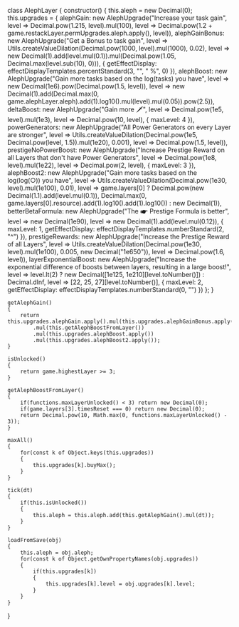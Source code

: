 class AlephLayer
{
    constructor()
    {
        this.aleph = new Decimal(0);
        this.upgrades = {
            alephGain: new AlephUpgrade("Increase your task gain", level => Decimal.pow(1.215, level).mul(100),
                level => Decimal.pow(1.2 + game.restackLayer.permUpgrades.aleph.apply(), level)),
            alephGainBonus: new AlephUpgrade("Get a Bonus to task gain",
                level => Utils.createValueDilation(Decimal.pow(1000, level).mul(1000), 0.02),
                level => new Decimal(1).add(level.mul(0.1)).mul(Decimal.pow(1.05, Decimal.max(level.sub(10), 0))), {
                    getEffectDisplay: effectDisplayTemplates.percentStandard(3, "", " %", 0)
                }),
            alephBoost: new AlephUpgrade("Gain more tasks based on the log(tasks) you have",
                level => new Decimal(1e6).pow(Decimal.pow(1.5, level)),
                level => new Decimal(1).add(Decimal.max(0, game.alephLayer.aleph).add(1).log10().mul(level).mul(0.05)).pow(2.5)),
            deltaBoost: new AlephUpgrade("Gain more 🗡",
                level => Decimal.pow(1e5, level).mul(1e3),
                level => Decimal.pow(10, level), {
                    maxLevel: 4
                }),
            powerGenerators: new AlephUpgrade("All Power Generators on every Layer are stronger",
                level => Utils.createValueDilation(Decimal.pow(1e5, Decimal.pow(level, 1.5)).mul(1e20), 0.001),
                level => Decimal.pow(1.5, level)),
            prestigeNoPowerBoost: new AlephUpgrade("Increase Prestige Reward on all Layers that don't have Power Generators",
                level => Decimal.pow(1e8, level).mul(1e22),
                level => Decimal.pow(2, level), {
                    maxLevel: 3
                }),
            alephBoost2: new AlephUpgrade("Gain more tasks based on the log(log(○)) you have",
                level => Utils.createValueDilation(Decimal.pow(1e30, level).mul(1e100), 0.01),
                level => game.layers[0] ? Decimal.pow(new Decimal(1.1).add(level.mul(0.1)), Decimal.max(0, game.layers[0].resource).add(1).log10().add(1).log10()) : new Decimal(1)),
            betterBetaFormula: new AlephUpgrade("The ☛ Prestige Formula is better",
                level => new Decimal(1e90),
                level => new Decimal(1).add(level.mul(0.12)), {
                    maxLevel: 1,
                    getEffectDisplay: effectDisplayTemplates.numberStandard(2, "^")
                }),
            prestigeRewards: new AlephUpgrade("Increase the Prestige Reward of all Layers",
                level => Utils.createValueDilation(Decimal.pow(1e30, level).mul(1e100), 0.005, new Decimal("1e650")),
                level => Decimal.pow(1.6, level)),
            layerExponentialBoost: new AlephUpgrade("Increase the exponential difference of boosts between layers, resulting in a large boost!",
                level => level.lt(2) ? new Decimal([1e125, 1e210][level.toNumber()]) : Decimal.dInf,
                level => [22, 25, 27][level.toNumber()], {
                    maxLevel: 2,
                    getEffectDisplay: effectDisplayTemplates.numberStandard(0, "")
                })
        };
    }

    getAlephGain()
    {
        return this.upgrades.alephGain.apply().mul(this.upgrades.alephGainBonus.apply())
            .mul(this.getAlephBoostFromLayer())
            .mul(this.upgrades.alephBoost.apply())
            .mul(this.upgrades.alephBoost2.apply());
    }

    isUnlocked()
    {
        return game.highestLayer >= 3;
    }

    getAlephBoostFromLayer()
    {
        if(functions.maxLayerUnlocked() < 3) return new Decimal(0);
        if(game.layers[3].timesReset === 0) return new Decimal(0);
        return Decimal.pow(10, Math.max(0, functions.maxLayerUnlocked() - 3));
    }

    maxAll()
    {
        for(const k of Object.keys(this.upgrades))
        {
            this.upgrades[k].buyMax();
        }
    }

    tick(dt)
    {
        if(this.isUnlocked())
        {
            this.aleph = this.aleph.add(this.getAlephGain().mul(dt));
        }
    }

    loadFromSave(obj)
    {
        this.aleph = obj.aleph;
        for(const k of Object.getOwnPropertyNames(obj.upgrades))
        {
            if(this.upgrades[k])
            {
                this.upgrades[k].level = obj.upgrades[k].level;
            }
        }
    }
}
